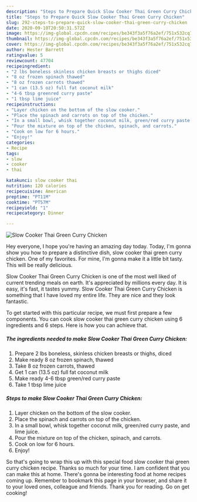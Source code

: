 ```yaml
---
description: "Steps to Prepare Quick Slow Cooker Thai Green Curry Chicken"
title: "Steps to Prepare Quick Slow Cooker Thai Green Curry Chicken"
slug: 292-steps-to-prepare-quick-slow-cooker-thai-green-curry-chicken
date: 2020-09-10T20:50:31.572Z
image: https://img-global.cpcdn.com/recipes/be343f3a5f76a2ef/751x532cq70/slow-cooker-thai-green-curry-chicken-recipe-main-photo.jpg
thumbnail: https://img-global.cpcdn.com/recipes/be343f3a5f76a2ef/751x532cq70/slow-cooker-thai-green-curry-chicken-recipe-main-photo.jpg
cover: https://img-global.cpcdn.com/recipes/be343f3a5f76a2ef/751x532cq70/slow-cooker-thai-green-curry-chicken-recipe-main-photo.jpg
author: Hester Barrett
ratingvalue: 5
reviewcount: 47704
recipeingredient:
- "2 lbs boneless skinless chicken breasts or thighs diced"
- "8 oz frozen spinach thawed"
- "8 oz frozen carrots thawed"
- "1 can (13.5 oz) full fat coconut milk"
- "4-6 tbsp greenred curry paste"
- "1 tbsp lime juice"
recipeinstructions:
- "Layer chicken on the bottom of the slow cooker."
- "Place the spinach and carrots on top of the chicken."
- "In a small bowl, whisk together coconut milk, green/red curry paste, and lime juice."
- "Pour the mixture on top of the chicken, spinach, and carrots."
- "Cook on low for 6 hours."
- "Enjoy!"
categories:
- Recipe
tags:
- slow
- cooker
- thai

katakunci: slow cooker thai 
nutrition: 120 calories
recipecuisine: American
preptime: "PT11M"
cooktime: "PT57M"
recipeyield: "1"
recipecategory: Dinner

---
```



![Slow Cooker Thai Green Curry Chicken](https://img-global.cpcdn.com/recipes/be343f3a5f76a2ef/751x532cq70/slow-cooker-thai-green-curry-chicken-recipe-main-photo.jpg)

Hey everyone, I hope you're having an amazing day today. Today, I'm gonna show you how to prepare a distinctive dish, slow cooker thai green curry chicken. One of my favorites. For mine, I'm gonna make it a little bit tasty. This will be really delicious.



Slow Cooker Thai Green Curry Chicken is one of the most well liked of current trending meals on earth. It's appreciated by millions every day. It is easy, it's fast, it tastes yummy. Slow Cooker Thai Green Curry Chicken is something that I have loved my entire life. They are nice and they look fantastic.


To get started with this particular recipe, we must first prepare a few components. You can cook slow cooker thai green curry chicken using 6 ingredients and 6 steps. Here is how you can achieve that.

<!--inarticleads1-->

##### The ingredients needed to make Slow Cooker Thai Green Curry Chicken:

1. Prepare 2 lbs boneless, skinless chicken breasts or thighs, diced
1. Make ready 8 oz frozen spinach, thawed
1. Take 8 oz frozen carrots, thawed
1. Get 1 can (13.5 oz) full fat coconut milk
1. Make ready 4-6 tbsp green/red curry paste
1. Take 1 tbsp lime juice




<!--inarticleads2-->

##### Steps to make Slow Cooker Thai Green Curry Chicken:

1. Layer chicken on the bottom of the slow cooker.
1. Place the spinach and carrots on top of the chicken.
1. In a small bowl, whisk together coconut milk, green/red curry paste, and lime juice.
1. Pour the mixture on top of the chicken, spinach, and carrots.
1. Cook on low for 6 hours.
1. Enjoy!




So that's going to wrap this up with this special food slow cooker thai green curry chicken recipe. Thanks so much for your time. I am confident that you can make this at home. There's gonna be interesting food at home recipes coming up. Remember to bookmark this page in your browser, and share it to your loved ones, colleague and friends. Thank you for reading. Go on get cooking!
